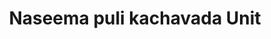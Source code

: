 ---
title: "Naseema puli kachavada Unit"
url: /thiruvananthapuram/naseema-puli-kachavada-unit/
shop: Allgemein
---